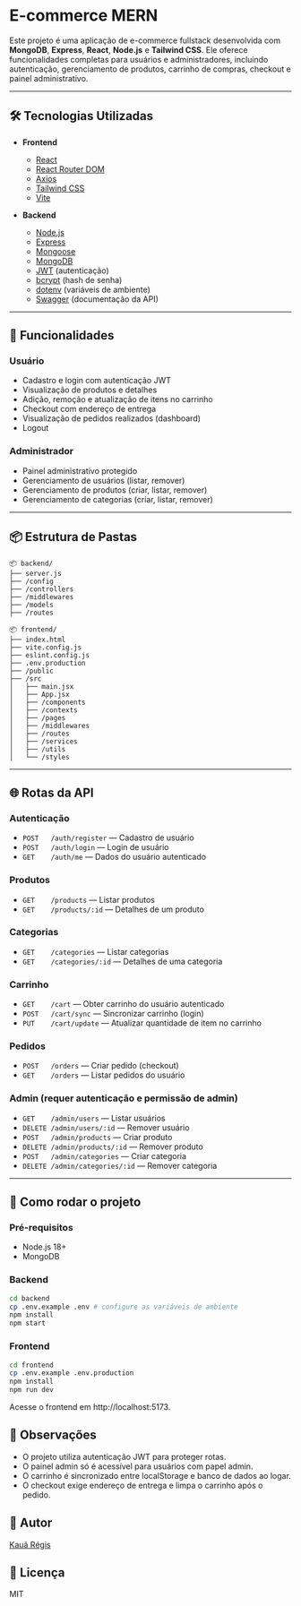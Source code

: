 # E-commerce MERN

Este projeto é uma aplicação de e-commerce fullstack desenvolvida com **MongoDB**, **Express**, **React**, **Node.js** e **Tailwind CSS**. Ele oferece funcionalidades completas para usuários e administradores, incluindo autenticação, gerenciamento de produtos, carrinho de compras, checkout e painel administrativo.

---

## 🛠️ Tecnologias Utilizadas

- **Frontend**
  - [React](https://react.dev/)
  - [React Router DOM](https://reactrouter.com/)
  - [Axios](https://axios-http.com/)
  - [Tailwind CSS](https://tailwindcss.com/)
  - [Vite](https://vitejs.dev/)

- **Backend**
  - [Node.js](https://nodejs.org/)
  - [Express](https://expressjs.com/)
  - [Mongoose](https://mongoosejs.com/)
  - [MongoDB](https://www.mongodb.com/)
  - [JWT](https://jwt.io/) (autenticação)
  - [bcrypt](https://github.com/kelektiv/node.bcrypt.js) (hash de senha)
  - [dotenv](https://github.com/motdotla/dotenv) (variáveis de ambiente)
  - [Swagger](https://swagger.io/) (documentação da API)

---

## 🚀 Funcionalidades

### Usuário
- Cadastro e login com autenticação JWT
- Visualização de produtos e detalhes
- Adição, remoção e atualização de itens no carrinho
- Checkout com endereço de entrega
- Visualização de pedidos realizados (dashboard)
- Logout

### Administrador
- Painel administrativo protegido
- Gerenciamento de usuários (listar, remover)
- Gerenciamento de produtos (criar, listar, remover)
- Gerenciamento de categorias (criar, listar, remover)

---

## 📦 Estrutura de Pastas

```
📦 backend/
├── server.js
├── /config
├── /controllers
├── /middlewares
├── /models
├── /routes

📦 frontend/
├── index.html
├── vite.config.js
├── eslint.config.js
├── .env.production
├── /public
├── /src
│   ├── main.jsx
│   ├── App.jsx
│   ├── /components
│   ├── /contexts
│   ├── /pages
│   ├── /middlewares
│   ├── /routes
│   ├── /services
│   ├── /utils
│   └── /styles
```

---

## 🌐 Rotas da API

### Autenticação
- `POST   /auth/register` — Cadastro de usuário
- `POST   /auth/login` — Login de usuário
- `GET    /auth/me` — Dados do usuário autenticado

### Produtos
- `GET    /products` — Listar produtos
- `GET    /products/:id` — Detalhes de um produto

### Categorias
- `GET    /categories` — Listar categorias
- `GET    /categories/:id` — Detalhes de uma categoria

### Carrinho
- `GET    /cart` — Obter carrinho do usuário autenticado
- `POST   /cart/sync` — Sincronizar carrinho (login)
- `PUT    /cart/update` — Atualizar quantidade de item no carrinho

### Pedidos
- `POST   /orders` — Criar pedido (checkout)
- `GET    /orders` — Listar pedidos do usuário

### Admin (requer autenticação e permissão de admin)
- `GET    /admin/users` — Listar usuários
- `DELETE /admin/users/:id` — Remover usuário
- `POST   /admin/products` — Criar produto
- `DELETE /admin/products/:id` — Remover produto
- `POST   /admin/categories` — Criar categoria
- `DELETE /admin/categories/:id` — Remover categoria

---

## 📝 Como rodar o projeto

### Pré-requisitos
- Node.js 18+
- MongoDB

### Backend

```bash
cd backend
cp .env.example .env # configure as variáveis de ambiente
npm install
npm start
```

### Frontend

```bash
cd frontend
cp .env.example .env.production
npm install
npm run dev
```

Acesse o frontend em http://localhost:5173.

## 📄 Observações

- O projeto utiliza autenticação JWT para proteger rotas.
- O painel admin só é acessível para usuários com papel admin.
- O carrinho é sincronizado entre localStorage e banco de dados ao logar.
- O checkout exige endereço de entrega e limpa o carrinho após o pedido.

## 👤 Autor
[Kauã Régis](https://github.com/kauaregisdev)

## 📃 Licença
MIT

